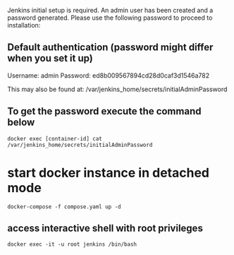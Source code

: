 Jenkins initial setup is required. An admin user has been created and a password generated.
Please use the following password to proceed to installation:

## Default authentication (password might differ when you set it up)
Username: admin
Password: ed8b009567894cd28d0caf3d1546a782

This may also be found at: /var/jenkins_home/secrets/initialAdminPassword

## To get the password execute the command below
`docker exec [container-id] cat /var/jenkins_home/secrets/initialAdminPassword`

# start docker instance in detached mode
`docker-compose -f compose.yaml up -d` 


## access interactive shell with root privileges
`docker exec -it -u root jenkins /bin/bash`